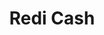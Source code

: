 ---
title: Redi Cash
slug: redi-cash
updated-on: '2024-05-30T13:44:31.749Z'
created-on: '2024-05-30T13:41:46.671Z'
published-on: '2024-05-30T13:54:32.469Z'
f_city-state-2:
- cms/city/spiro-ok.md
- cms/city/forrest-city-ar.md
- cms/city/saint-joseph-mo.md
- cms/city/main-street-biddefor-me.md
f_locations:
- cms/payday-loan/redi-cash-25811.md
- cms/payday-loan/redi-cash-25812.md
- cms/payday-loan/redi-cash-25813.md
- cms/payday-loan/redi-cash-25814.md
- cms/payday-loan/redi-cash-25815.md
f_states:
- cms/state/oklahoma.md
- cms/state/arkansas.md
- cms/state/missouri.md
- cms/state/maine.md
layout: '[company].html'
tags: company
---